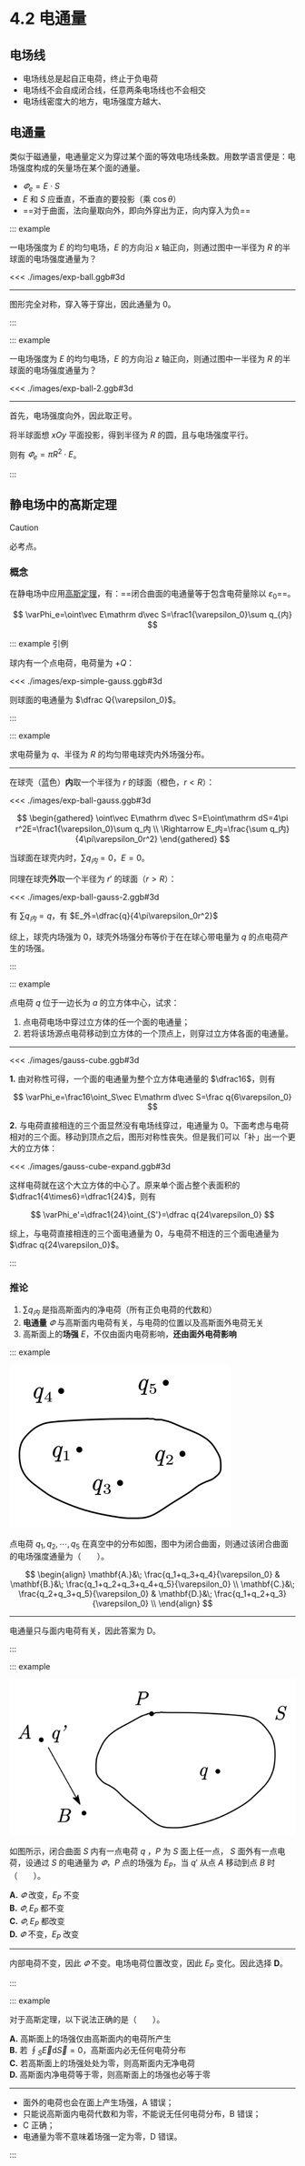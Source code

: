 # 4.2 电通量

## 电场线

- 电场线总是起自正电荷，终止于负电荷
- 电场线不会自成闭合线，任意两条电场线也不会相交
- 电场线密度大的地方，电场强度方越大、

## 电通量

类似于磁通量，电通量定义为穿过某个面的等效电场线条数。用数学语言便是：电场强度构成的矢量场在某个面的通量。

- $\varPhi_e=E\cdot S$
- $E$ 和 $S$ 应垂直，不垂直的要投影（乘 $\cos\theta$）
- ==对于曲面，法向量取向外，即向外穿出为正，向内穿入为负==

::: example

一电场强度为 $E$ 的均匀电场，$E$ 的方向沿 $x$ 轴正向，则通过图中一半径为 $R$ 的半球面的电场强度通量为？

<<< ./images/exp-ball.ggb#3d

---

图形完全对称，穿入等于穿出，因此通量为 $0$。

:::

::: example

一电场强度为 $E$ 的均匀电场，$E$ 的方向沿 $z$ 轴正向，则通过图中一半径为 $R$ 的半球面的电场强度通量为？

<<< ./images/exp-ball-2.ggb#3d

---

首先，电场强度向外，因此取正号。

将半球面想 $xOy$ 平面投影，得到半径为 $R$ 的圆，且与电场强度平行。

则有 $\varPhi_e=\pi R^2\cdot E$。

:::

## 静电场中的高斯定理

> [!caution]
>
> 必考点。

### 概念

在静电场中应用[高斯定理](../../高等数学/10-多元函数积分学/10.7-高斯公式与斯托克斯公式)，有：==闭合曲面的电通量等于包含电荷量除以 $\varepsilon_0$==。

$$
\varPhi_e=\oint\vec E\mathrm d\vec S=\frac1{\varepsilon_0}\sum q_{内}
$$

::: example 引例

球内有一个点电荷，电荷量为 $+Q$：

<<< ./images/exp-simple-gauss.ggb#3d

则球面的电通量为 $\dfrac Q{\varepsilon_0}$。

:::

::: example

求电荷量为 $q$、半径为 $R$ 的均匀带电球壳内外场强分布。

---

在球壳（蓝色）**内**取一个半径为 $r$ 的球面（橙色，$r<R$）：

<<< ./images/exp-ball-gauss.ggb#3d

$$
\begin{gathered}
\oint\vec E\mathrm d\vec S=E\oint\mathrm dS=4\pi r^2E=\frac1{\varepsilon_0}\sum q_内 \\
\Rightarrow E_内=\frac{\sum q_内}{4\pi\varepsilon_0r^2}
\end{gathered}
$$

当球面在球壳内时，$\sum q_内=0$，$E=0$。

同理在球壳**外**取一个半径为 $r'$ 的球面（$r>R$）：

<<< ./images/exp-ball-gauss-2.ggb#3d

有 $\sum q_内=q$，有 $E_外=\dfrac{q}{4\pi\varepsilon_0r^2}$

综上，球壳内场强为 $0$，球壳外场强分布等价于在在球心带电量为 $q$ 的点电荷产生的场强。

:::

::: example

点电荷 $q$ 位于一边长为 $a$ 的立方体中心，试求：

1. 点电荷电场中穿过立方体的任一个面的电通量；
2. 若将该场源点电荷移动到立方体的一个顶点上，则穿过立方体各面的电通量。

---

<<< ./images/gauss-cube.ggb#3d

**1.** 由对称性可得，一个面的电通量为整个立方体电通量的 $\dfrac16$，则有

$$
\varPhi_e=\frac16\oint_S\vec E\mathrm d\vec S=\frac q{6\varepsilon_0}
$$

**2.** 与电荷直接相连的三个面显然没有电场线穿过，电通量为 $0$。下面考虑与电荷相对的三个面。移动到顶点之后，图形对称性丧失。但是我们可以「补」出一个更大的立方体：

<<< ./images/gauss-cube-expand.ggb#3d

这样电荷就在这个大立方体的中心了。原来单个面占整个表面积的 $\dfrac1{4\times6}=\dfrac1{24}$，则有

$$
\varPhi_e'=\dfrac1{24}\oint_{S'}=\dfrac q{24\varepsilon_0}
$$

综上，与电荷直接相连的三个面电通量为 $0$，与电荷不相连的三个面电通量为 $\dfrac q{24\varepsilon_0}$。

:::

### 推论

1. $\sum q_内$ 是指高斯面内的净电荷（所有正负电荷的代数和）
2. **电通量** $\varPhi$ 与高斯面内电荷有关，与电荷的位置以及高斯面外电荷无关
3. 高斯面上的**场强** $E$，不仅由面内电荷影响，**还由面外电荷影响**

::: example

![](./images/gauss-more-exp.svg)

点电荷 $q_1,q_2,\cdots,q_5$ 在真空中的分布如图，图中为闭合曲面，则通过该闭合曲面的电场强度通量为（　　）。

$$
\begin{align}
\mathbf{A.}&\; \frac{q_1+q_3+q_4}{\varepsilon_0} &
\mathbf{B.}&\; \frac{q_1+q_2+q_3+q_4+q_5}{\varepsilon_0} \\
\mathbf{C.}&\; \frac{q_2+q_3+q_5}{\varepsilon_0} &
\mathbf{D.}&\; \frac{q_1+q_2+q_3}{\varepsilon_0} \\
\end{align}
$$

---

电通量只与面内电荷有关，因此答案为 D。

:::

::: example

![](./images/gauss-more-exp-2.svg)

如图所示，闭合曲面 $S$ 内有一点电荷 $q$ ，$P$ 为 $S$ 面上任一点， $S$ 面外有一点电荷，设通过 $S$ 的电通量为 $\varPhi$，$P$ 点的场强为 $E_P$，当 $q'$ 从点 $A$ 移动到点 $B$ 时（　　）。

**A.** $\varPhi$ 改变，$E_P$ 不变<br>
**B.** $\varPhi,E_P$ 都不变<br>
**C.** $\varPhi,E_P$ 都改变<br>
**D.** $\varPhi$ 不变，$E_P$ 改变

---

内部电荷不变，因此 $\varPhi$ 不变。电场电荷位置改变，因此 $E_P$ 变化。因此选择 **D**。

:::

::: example

对于高斯定理，以下说法正确的是（　　）。

**A.** 高斯面上的场强仅由高斯面内的电荷所产生<br>
**B.** 若 $\displaystyle\oint_S\vec E\mathrm d\vec S=0$，高斯面内必无任何电荷分布<br>
**C.** 若高斯面上的场强处处为零，则高斯面内无净电荷<br>
**D.** 高斯面内净电荷等于零，则高斯面上的场强也必等于零

---

- 面外的电荷也会在面上产生场强，A 错误；
- 只能说高斯面内电荷代数和为零，不能说无任何电荷分布，B 错误；
- C 正确；
- 电通量为零不意味着场强一定为零，D 错误。

:::
